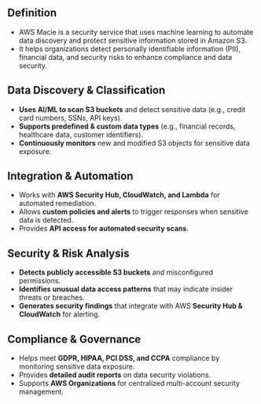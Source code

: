 ## **Definition**

- AWS Macie is a security service that uses machine learning to automate data discovery and protect sensitive information stored in Amazon S3.
- It helps organizations detect personally identifiable information (PII), financial data, and security risks to enhance compliance and data security.

## **Data Discovery & Classification**

- **Uses AI/ML to scan S3 buckets** and detect sensitive data (e.g., credit card numbers, SSNs, API keys).
- **Supports predefined & custom data types** (e.g., financial records, healthcare data, customer identifiers).
- **Continuously monitors** new and modified S3 objects for sensitive data exposure.

## **Integration & Automation**

- Works with **AWS Security Hub, CloudWatch, and Lambda** for automated remediation.
- Allows **custom policies and alerts** to trigger responses when sensitive data is detected.
- Provides **API access for automated security scans**.

## **Security & Risk Analysis**

- **Detects publicly accessible S3 buckets** and misconfigured permissions.
- **Identifies unusual data access patterns** that may indicate insider threats or breaches.
- **Generates security findings** that integrate with AWS **Security Hub & CloudWatch** for alerting.

## **Compliance & Governance**

- Helps meet **GDPR, HIPAA, PCI DSS, and CCPA** compliance by monitoring sensitive data exposure.
- Provides **detailed audit reports** on data security violations.
- Supports **AWS Organizations** for centralized multi-account security management.
